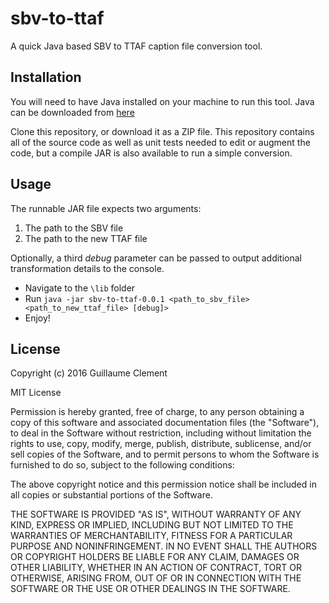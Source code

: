 # sbv-to-ttaf
A quick Java based SBV to TTAF caption file conversion tool.


## Installation
You will need to have Java installed on your machine to run this tool. Java can be downloaded from [here](https://java.com/en/download/)

Clone this repository, or download it as a ZIP file. This repository contains all of the source code as well as unit tests needed to edit or augment the code, but a compile JAR is also available to run a simple conversion.

## Usage
The runnable JAR file expects two arguments:
1. The path to the SBV file
2. The path to the new TTAF file

Optionally, a third *debug* parameter can be passed to output additional transformation details to the console.

* Navigate to the `\lib` folder
* Run `java -jar sbv-to-ttaf-0.0.1 <path_to_sbv_file> <path_to_new_ttaf_file> [debug]>`
* Enjoy!

## License
Copyright (c) 2016 Guillaume Clement

MIT License

Permission is hereby granted, free of charge, to any person obtaining
a copy of this software and associated documentation files (the
"Software"), to deal in the Software without restriction, including
without limitation the rights to use, copy, modify, merge, publish,
distribute, sublicense, and/or sell copies of the Software, and to
permit persons to whom the Software is furnished to do so, subject to
the following conditions:

The above copyright notice and this permission notice shall be
included in all copies or substantial portions of the Software.

THE SOFTWARE IS PROVIDED "AS IS", WITHOUT WARRANTY OF ANY KIND,
EXPRESS OR IMPLIED, INCLUDING BUT NOT LIMITED TO THE WARRANTIES OF
MERCHANTABILITY, FITNESS FOR A PARTICULAR PURPOSE AND
NONINFRINGEMENT. IN NO EVENT SHALL THE AUTHORS OR COPYRIGHT HOLDERS BE
LIABLE FOR ANY CLAIM, DAMAGES OR OTHER LIABILITY, WHETHER IN AN ACTION
OF CONTRACT, TORT OR OTHERWISE, ARISING FROM, OUT OF OR IN CONNECTION
WITH THE SOFTWARE OR THE USE OR OTHER DEALINGS IN THE SOFTWARE.
